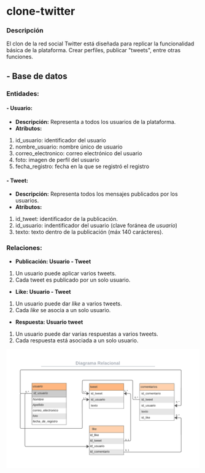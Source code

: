 # clone-twitter
### Descripción
El clon de la red social Twitter está diseñada para replicar la funcionalidad básica de la plataforma. Crear perfiles, publicar "tweets", entre otras funciones.
## - Base de datos
### Entidades:
#### \- Usuario:
- **Descripción:**  Representa a todos los usuarios de la plataforma.
- **Atributos:** 
1. id_usuario: identificador del usuario
2. nombre_usuario: nombre único de usuario
3. correo_electronico: correo electrónico del usuario
4. foto: imagen de perfil del usuario
5. fecha_registro: fecha en la que se registró el registro

#### \- Tweet:
- **Descripción:** Representa todos los mensajes publicados por los usuarios.
- **Atributos:**
1. id_tweet: identificador de la publicación.
2. id_usuario: indentificador del usuario (clave foránea de *usuario*)
3. texto: texto dentro de la publicación (máx 140 carácteres).

### Relaciones:
- **Publicación: Usuario - Tweet**
1. Un usuario puede aplicar varios tweets.
2. Cada tweet es publicado por un solo usuario.
- **Like: Usuario - Tweet**
1. Un usuario puede dar *like* a varios tweets.
2. Cada *like* se asocia a un solo usuario.
- **Respuesta: Usuario tweet**
1. Un usuario puede dar varias respuestas a varios tweets.
2. Cada respuesta está asociada a un solo usuario.

![Diagrama de entidades](https://github.com/magmartinez1/clone-twitter/blob/main/documents/diReSN.png)


